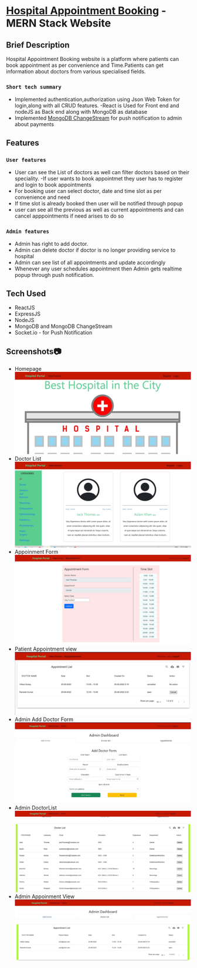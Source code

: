 # [Hospital Appointment Booking](https://booking-vg.netlify.app/) - MERN Stack Website



## Brief Description

Hospital Appointment Booking website is a platform where patients can  book appointment as per  convenience and Time.Patients can get information about doctors from various specialised fields.

### `Short tech summary`
  - Implemented authentication,authorization using Json Web Token for login,along with all CRUD features.
  -React is Used for Front end and nodeJS as Back end along with MongoDB as database  
  - Implemented [MongoDB ChangeStream](https://www.mongodb.com/docs/manual/changeStreams) for push notification to admin about payments


## Features

### `User features`
  - User can see the List of doctors as well can filter doctors based on their speciality.
  -If user wants to book appointmet they user has to register and login to book appointments
  - For booking  user can select doctor, date and time slot as per convenience and need
  - If time slot is already booked then user will be notified through popup
  - user can see all the previous as well as current appointments and can cancel apppointments if need arises to do so
  
  
  
### `Admin features`
  - Admin has right to add doctor.
  - Admin can delete doctor if doctor is no longer providing service to hospital
  - Admin can see list of all appointments and update accordingly
  - Whenever any user schedules appointment then Admin gets realtime popup through push notification.
  
  
## Tech Used
  - ReactJS
  - ExpressJS
  - NodeJS
  - MongoDB and MongoDB ChangeStream
  - Socket.io - for Push Notification
  

## Screenshots📷
- Homepage
![Homepage](/ScreenShots/Homepage.JPG "Homepage")
- Doctor List
![Doctor List](/ScreenShots/DoctorList.JPG "Doctor List")
- Appoinment Form
![Appoinment Form](/ScreenShots/AppoinmentForm.JPG "Appoinment Form")
- Patient Appointment view
![Patient Appointment view](/ScreenShots/Patient-App-list.JPG "Patient Appointment view")
- Admin Add Doctor Form
![Admin Add Doctor Form](/ScreenShots/Add-DoctorForm.JPG "Admin Add Doctor Form")
- Admin DoctorList
![Admin DoctorList](/ScreenShots/Admin-DoctorList.JPG "Admin DoctorList")
- Admin Appoinment View
![Admin Appoinment View](/ScreenShots/Admin-PatientList.JPG "Admin Appoinment View")
